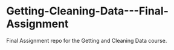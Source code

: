 # Getting-Cleaning-Data---Final-Assignment
Final Assignment repo for the Getting and Cleaning Data course.

